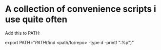 # A collection of convenience scripts i use quite often

Add this to PATH:

export PATH="$PATH$(find <path/to/repo> -type d -printf ":%p")"
